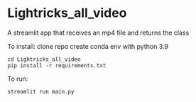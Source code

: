 # Lightricks_all_video
A streamlit app that receives an mp4 file and returns the class 


To install:
clone repo
create conda env with python 3.9


```
cd Lightricks_all_video
pip install -r requirements.txt
```

To run:
```
streamlit run main.py
```
